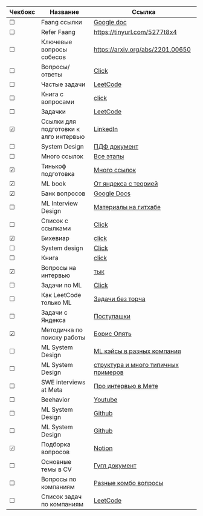

|Чекбокс| Название | Ссылка |
|------| ------ | ------ |
|&#9744;| Faang ссылки | [Google doc](https://docs.google.com/document/d/1RKzJA7UHj3UKMFxK4Bluy-gB7Sf2fk0mUlCPs76Z07k/edit)|
|&#9744;| Refer Faang | https://tinyurl.com/5277t8x4 |
|&#9744;|Ключевые вопросы собесов|https://arxiv.org/abs/2201.00650|
|&#9744;|Вопросы/ответы|[Click](https://github.com/youssefHosni/Data-Science-Interview-Questions-Answers)|
|&#9744;|Частые задачи|[LeetCode](https://github.com/olegoratovskiy/leetcode-frequently-asked-questions)|
|&#9744;|Книга с вопросами|[click](https://huyenchip.com/ml-interviews-book/contents/2.4-red-flags.html)|
|&#9744;|Задачки|[LeetCode](https://leetcode.com/discuss/general-discussion/1152824/cracking-the-coding-interview-6th-edition-in-leetcode)|
|&#9745;|Ссылки для подготовки к алго интервью|[LinkedIn](https://www.linkedin.com/posts/ibragim-badertdinov_interviewpreparation-leetcode-algorithms-activity-7001142282578010112-9mZF)|
|&#9744;|System Design|[ПДФ документ](https://drive.google.com/file/d/1QcdbmuqbkRRcM_oL05H3iWj1memECnhi/view)
|&#9744;|Много ссылок|[Все этапы](https://github.com/vchernoy/dreamjob)|
|&#9745;|Тинькоф подготовка|[Много ссылок](https://github.com/Tinkoff/career/tree/main/interview)|
|&#9745;|ML book|[От яндекса с теорией](https://education.yandex.ru/handbook/ml)|
|&#9745;|Банк вопросов|[Google Docs](https://docs.google.com/document/d/1XGDweq_AGJCX7AquVpYARm91zO52c7YUOABKt8cmPzw/edit)|
|&#9744;|ML Interview Design|[Материалы на гитхабе](https://github.com/alirezadir/Machine-Learning-Interviews/blob/main/src/MLSD/ml-system-design.md)|
|&#9744;|Список с ссылками|[Click](https://github.com/watermellon2018/links/blob/master/artifacts/Lot%20links.md)|
|&#9745;|Бихевиар|[click](https://evgeniiray.notion.site/BE-Interview-8adc74cf14ad450fab3083e0633d2821)|
|&#9744;|System design|[Click](http://patrickhalina.com/posts/ml-systems-design-interview-guide/)|
|&#9744;|Книга|[click](https://huyenchip.com/ml-interviews-book/contents/8.3-training-neural-networks.html)|
|&#9745;|Вопросы на интервью|[тык](https://jvns.ca/blog/2013/12/30/questions-im-asking-in-interviews/)|
|&#9744;|Задачи по ML|[Click](https://tensorgym.com/exercises)|
|&#9744;|Как LeetCode только ML|[Задачи без торча](https://www.deep-ml.com/)|
|&#9744;|Задачи с Яндекса|[Поступашки](https://postypashki.ru/%d1%8f%d0%bd%d0%b4%d0%b5%d0%ba%d1%81/)|
|&#9745;|Методичка по поиску работы|[Борис Опять](https://btseytlin.github.io/intro.html)|
|&#9744;|ML System Design|[ML кэйсы в разных компания](https://www.evidentlyai.com/ml-system-design)|
|&#9744;|ML System Design|[структура и много типичных примеров](https://github.com/alirezadir/Machine-Learning-Interviews/blob/main/src/MLSD/ml-system-design.md)|
|&#9744;|SWE interviews at Meta |[Про интервью в Мете](https://www.hellointerview.com/blog/the-meta-swe-interview)|
|&#9744;|Beehavior|[Youtube](https://www.youtube.com/@jeffhsipepi/videos)|
|&#9744;|ML System Design|[Github](https://github.com/alirezadir/Machine-Learning-Interviews/blob/main/src/MLSD/ml-system-design.md)|
|&#9744;|ML System Design|[Github](https://github.com/ibragim-bad/machine-learning-design-primer)|
|&#9745;|Подборка вопросов|[Notion](https://ngmdite.notion.site/Interviews-Questions-a93fd01fc59243f98df17832441d3e87)|
|&#9744;|Основные темы в CV|[Гугл документ](https://docs.google.com/document/d/1FVIUZZvRPZC217mcivwbmiW-mkGFhMOw1bCGtBMvzag/edit?tab=t.0#heading=h.kvaeqhhus0lp)|
|&#9744;|Вопросы по компаниям|[Разные комбо вопросы](https://ngmdite.notion.site/Python-Classic-ML-NLP-CV-be74b68b61e1451c9dfda8326522338a)|
|&#9744;|Список задач по компаниям|[LeetCode](https://seanprashad.com/leetcode-patterns/)|
